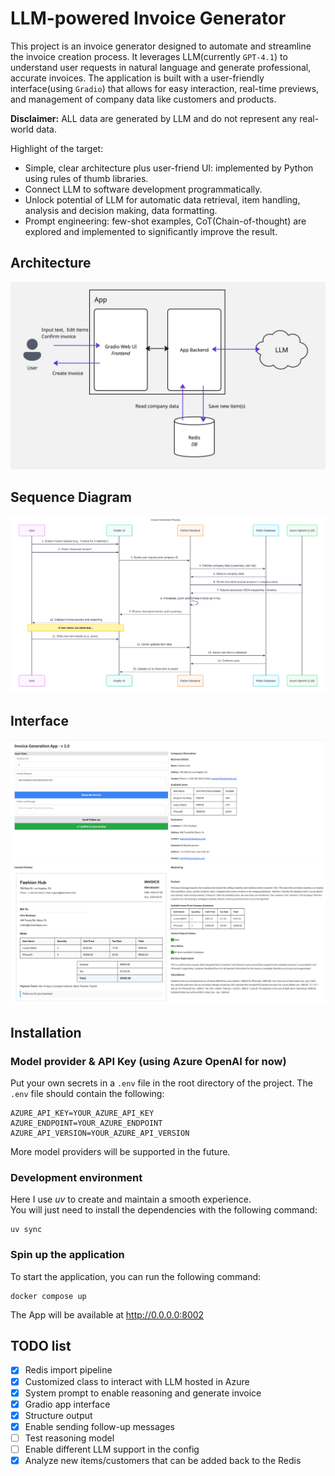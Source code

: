 # LLM-powered Invoice Generator

This project is an invoice generator designed to automate and streamline the invoice creation process.
It leverages LLM(currently `GPT-4.1`) to understand user requests in natural language and generate professional, accurate invoices.
The application is built with a user-friendly interface(using `Gradio`) that allows for easy interaction, real-time previews, and management of company data like customers and products.

**Disclaimer:** ALL data are generated by LLM and do not represent any real-world data.

Highlight of the target:
- Simple, clear architecture plus user-friend UI: implemented by Python using rules of thumb libraries.
- Connect LLM to software development programmatically.
- Unlock potential of LLM for automatic data retrieval, item handling, analysis and decision making, data formatting.
- Prompt engineering: few-shot examples, CoT(Chain-of-thought) are explored and implemented to significantly improve the result.

## Architecture

![architecture](./asset/architecture.jpg)

## Sequence Diagram

![sequence](./asset/sequence_flow.svg)

## Interface

![interface](./asset/app_interface.png)

## Installation

### Model provider & API Key (using Azure OpenAI for now)
Put your own secrets in a `.env` file in the root directory of the project. The `.env` file should contain the following:
```
AZURE_API_KEY=YOUR_AZURE_API_KEY
AZURE_ENDPOINT=YOUR_AZURE_ENDPOINT
AZURE_API_VERSION=YOUR_AZURE_API_VERSION
```
More model providers will be supported in the future.

### Development environment
Here I use *uv* to create and maintain a smooth experience.  
You will just need to install the dependencies with the following command:
```shell
uv sync
```

### Spin up the application
To start the application, you can run the following command:
```shell
docker compose up
```

The App will be available at http://0.0.0.0:8002


## TODO list
- [x] Redis import pipeline  
- [x] Customized class to interact with LLM hosted in Azure  
- [x] System prompt to enable reasoning and generate invoice  
- [x] Gradio app interface  
- [x] Structure output  
- [x] Enable sending follow-up messages  
- [ ] Test reasoning model  
- [ ] Enable different LLM support in the config  
- [x] Analyze new items/customers that can be added back to the Redis  
